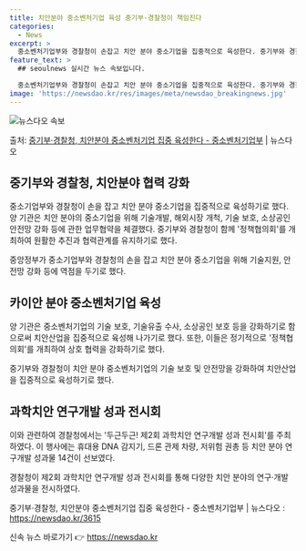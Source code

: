 ```yaml
---
title: 치안분야 중소벤처기업 육성 중기부·경찰청이 책임진다
categories:
  - News
excerpt: >
  중소벤처기업부와 경찰청이 손잡고 치안 분야 중소기업을 집중적으로 육성한다. 중기부와 경찰청은 18일 경찰청 …
feature_text: >
  ## seoulnews 실시간 뉴스 속보입니다.

  중소벤처기업부와 경찰청이 손잡고 치안 분야 중소기업을 집중적으로 육성한다. 중기부와 경찰청은 18일 경찰청 …
image: 'https://newsdao.kr/res/images/meta/newsdao_breakingnews.jpg'
---
```


![뉴스다오 속보](https://newsdao.kr/res/images/meta/newsdao_breakingnews.jpg)

<p>출처: <a href="https://newsdao.kr/3615" rel="dofollow">중기부·경찰청, 치안분야 중소벤처기업 집중 육성한다 - 중소벤처기업부</a> | 뉴스다오</p>

<h2 data-ke-size="size26">중기부와 경찰청, 치안분야 협력 강화</h2>
중소기업부와 경찰청이 손을 잡고 치안 분야 중소기업을 집중적으로 육성하기로 했다. 양 기관은 치안 분야의 중소기업을 위해 기술개발, 해외시장 개척, 기술 보호, 소상공인 안전망 강화 등에 관한 업무협약을 체결했다. 중기부와 경찰청이 함께 '정책협의회'를 개최하여 원활한 추진과 협력관계를 유지하기로 했다.

<p data-ke-size="size16">중앙정부가 중소기업부와 경찰청의 손을 잡고 치안 분야 중소기업을 위해 기술지원, 안전망 강화 등에 역점을 두기로 했다.</p>

<h2 data-ke-size="size26">카이안 분야 중소벤처기업 육성</h2>
양 기관은 중소벤처기업의 기술 보호, 기술유출 수사, 소상공인 보호 등을 강화하기로 함으로써 치안산업을 집중적으로 육성해 나가기로 했다. 또한, 이들은 정기적으로 '정책협의회'를 개최하여 상호 협력을 강화하기로 했다.

<p data-ke-size="size16">중기부와 경찰청이 치안 분야 중소벤처기업의 기술 보호 및 안전망을 강화하여 치안산업을 집중적으로 육성하기로 했다.</p>

<h2 data-ke-size="size26">과학치안 연구개발 성과 전시회</h2>
이와 관련하여 경찰청에서는 '두근두근! 제2회 과학치안 연구개발 성과 전시회'를 주최하였다. 이 행사에는 휴대용 DNA 감지기, 드론 관제 차량, 저위험 권총 등 치안 분야 연구개발 성과물 14건이 선보였다.

<p data-ke-size="size16">경찰청이 제2회 과학치안 연구개발 성과 전시회를 통해 다양한 치안 분야의 연구·개발 성과물을 전시하였다.</p>

중기부·경찰청, 치안분야 중소벤처기업 집중 육성한다 - 중소벤처기업부 | 뉴스다오  : https://newsdao.kr/3615 

신속 뉴스 바로가기 👉 <a href="https://newsdao.kr" rel="dofollow">https://newsdao.kr</a>



